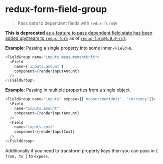 # redux-form-field-group
> Pass data to dependent fields with `redux-form@6`

**This is deprecated** [as a feature to pass dependent field state has been added upstream to `redux-form`](https://github.com/erikras/redux-form/issues/841) as of [`redux-form@6.0.0-rc5`](https://github.com/erikras/redux-form/releases/tag/v6.0.0-rc.5).

**Example**: Passing a single property into some inner `<Field>`s.

```js
<FieldGroup name="inputs.measurementUnit">
  <Field
    name={`inputs.amount`}
    component={renderInputAmount}
  />
</FieldGroup>
```

**Example**: Passing in multiple properties from a single object.

```js
<FieldGroup name="inputs" expose={['measurementUnit', 'currency']}>
  <Field
    name="inputs.amount"
    component={renderInputAmount}
  />
  <Field
    name="inputs.cost"
    component={renderInputCost}
  />
</FieldGroup>
```

Additionally if you need to transform property keys then you can pass in `{ from, to }` to `expose`.
